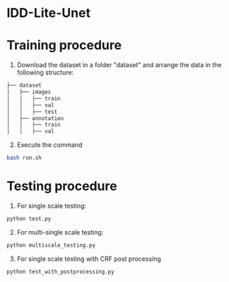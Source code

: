 # IDD-Lite-Unet

# Training procedure 

1. Download the dataset in a folder "dataset" and arrange the data in the following structure:

```bash
├── dataset
│   ├── images
│   │   ├── train
│   │   ├── val
│   │   ├── test
│   ├── annotation
│   │   ├── train
│   │   ├── val
```
2. Execute the command 
```bash
bash run.sh
```
# Testing procedure

1. For single scale testing:
```bash
python test.py
```
2. For multi-single scale testing:
```bash
python multiscale_testing.py
```
3. For single scale testing with CRF post processing 
```bash
python test_with_postprocessing.py
```

